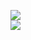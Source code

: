 [![](https://img.shields.io/badge/Made%20With-Github%20Spray-lightgrey.svg?style=for-the-badge&logo=github)](https://github.com/Annihil/github-spray#16046)  
[![](https://i.imgur.com/2DrTn0Z.gif)](https://github.com/Annihil/github-spray)